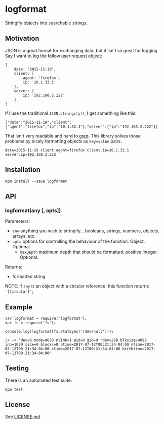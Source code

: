 # logformat

Stringify objects into searchable strings.

## Motivation

JSON is a great format for exchanging data, but it isn't so great for
logging. Say I want to log the follow user request object:

```
{
    date: '2015-11-19',
    client: {
        agent: 'firefox',
        ip: '10.1.32.1'
    },
    server: {
        ip: '192.168.2.222'
    }
}
```

If I use the traditional `JSON.stringify()`, I get something like this:

    {"date":"2015-11-19","client":{"agent":"firefox","ip":"10.1.32.1"},"server":{"ip":"192.168.2.222"}}

That isn't very readable and hard to [grep](https://www.gnu.org/software/grep/).
This library solves those problems by nicely formatting objects as `key=value` pairs:

    date=2015-11-19 client.agent=firefox client.ip=10.1.32.1 server.ip=192.168.2.222

## Installation

    npm install --save logformat

## API

### logformat(any [, opts])

Parameters:

* `any` anything you wish to stringify... booleans, strings, numbers, objects, arrays, etc.
* `opts` options for controlling the behaviour of the function. Object. Optional.
  - `maxDepth` maximum depth that should be formatted. positive integer. Optional.

Returns:

* formatted string

NOTE: if `any` is an object with a circular reference, this function returns `'[Circular]'`;

## Example

```
var logformat = require('logformat');
var fs = require('fs');

console.log(logformat(fs.statSync('/dev/null')));

// -> 'dev=6 mode=8630 nlink=1 uid=0 gid=0 rdev=259 blksize=4096 ino=1029 size=0 blocks=0 atime=2017-07-12T00:21:34-04:00 mtime=2017-07-12T00:21:34-04:00 ctime=2017-07-12T00:21:34-04:00 birthtime=2017-07-12T00:21:34-04:00'
```

## Testing

There is an automated test suite:

    npm test

## License

See [LICENSE.md](https://github.com/ssimicro/logformat/blob/master/LICENCE.md)
